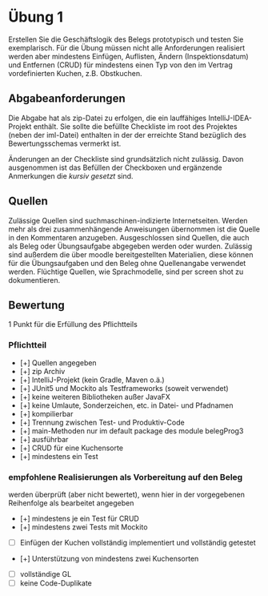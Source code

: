 # Übung 1
Erstellen Sie die Geschäftslogik des Belegs prototypisch und testen Sie exemplarisch. Für die Übung müssen nicht alle Anforderungen realisiert werden aber mindestens Einfügen, Auflisten, Ändern (Inspektionsdatum) und Entfernen (CRUD) für mindestens einen Typ von den im Vertrag vordefinierten Kuchen, z.B. Obstkuchen.

## Abgabeanforderungen
Die Abgabe hat als zip-Datei zu erfolgen, die ein lauffähiges IntelliJ-IDEA-Projekt enthält. Sie sollte die befüllte Checkliste im root des Projektes (neben der iml-Datei) enthalten in der der erreichte Stand bezüglich des Bewertungsschemas vermerkt ist.

Änderungen an der Checkliste sind grundsätzlich nicht zulässig. Davon ausgenommen ist das Befüllen der Checkboxen und ergänzende Anmerkungen die _kursiv gesetzt_ sind.

## Quellen
Zulässige Quellen sind suchmaschinen-indizierte Internetseiten. Werden mehr als drei zusammenhängende Anweisungen übernommen ist die Quelle in den Kommentaren anzugeben. Ausgeschlossen sind Quellen, die auch als Beleg oder Übungsaufgabe abgegeben werden oder wurden. Zulässig sind außerdem die über moodle bereitgestellten Materialien, diese können für die Übungsaufgaben und den Beleg ohne Quellenangabe verwendet werden.
Flüchtige Quellen, wie Sprachmodelle, sind per screen shot zu dokumentieren.

## Bewertung
1 Punkt für die Erfüllung des Pflichtteils

### Pflichtteil
- [+] Quellen angegeben
- [+] zip Archiv
- [+] IntelliJ-Projekt (kein Gradle, Maven o.ä.)
- [+] JUnit5 und Mockito als Testframeworks (soweit verwendet)
- [+] keine weiteren Bibliotheken außer JavaFX
- [+] keine Umlaute, Sonderzeichen, etc. in Datei- und Pfadnamen
- [+] kompilierbar
- [+] Trennung zwischen Test- und Produktiv-Code
- [+] main-Methoden nur im default package des module belegProg3
- [+] ausführbar
- [+] CRUD für eine Kuchensorte
- [+] mindestens ein Test

### empfohlene Realisierungen als Vorbereitung auf den Beleg
werden überprüft (aber nicht bewertet), wenn hier in der vorgegebenen Reihenfolge als bearbeitet angegeben
- [+] mindestens je ein Test für CRUD
- [+] mindestens zwei Tests mit Mockito
- [ ] Einfügen der Kuchen vollständig implementiert und vollständig getestet
- [+] Unterstützung von mindestens zwei Kuchensorten
- [ ] vollständige GL
- [ ] keine Code-Duplikate
